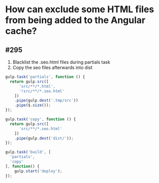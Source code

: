 # How can exclude some HTML files from being added to the Angular cache?

## #295

1) Blacklist the .seo.html files during partials task
2) Copy the seo files afterwards into dist

```js
gulp.task('partials', function () {
  return gulp.src([
      'src/**/*.html',
      '!src/**/*.seo.html'
    ])
    .pipe(gulp.dest('.tmp/src'))
    .pipe($.size());
});

gulp.task('copy', function () {
  return gulp.src([
      'src/**/*.seo.html'
    ])
    .pipe(gulp.dest('dist/'));
});

gulp.task('build', [
  'partials',
  'copy'
], function() {
    gulp.start('deploy');
});
```
